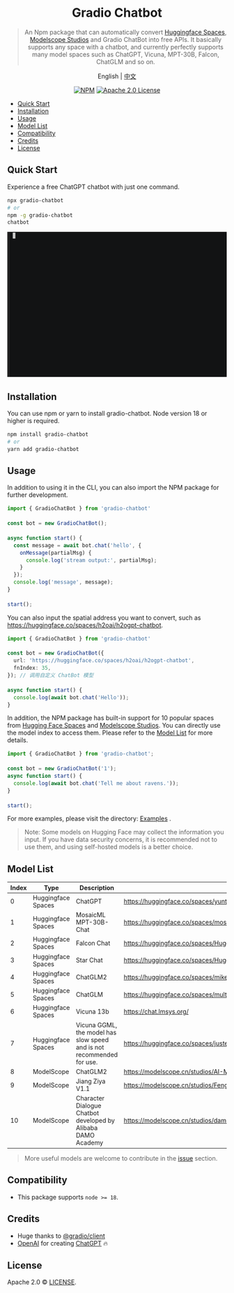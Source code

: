 <div align="center">

# Gradio Chatbot

>  An Npm package that can automatically convert [Huggingface Spaces](https://huggingface.co/spaces), [Modelscope Studios](https://www.modelscope.cn/studios) and Gradio ChatBot into free APIs. It basically supports any space with a chatbot, and currently perfectly supports many model spaces such as ChatGPT, Vicuna, MPT-30B, Falcon, ChatGLM and so on.

English | [中文](README_CN.md)

[![NPM](https://img.shields.io/npm/v/gradio-chatbot.svg)](https://www.npmjs.com/package/gradio-chatbot)
[![Apache 2.0 License](https://img.shields.io/github/license/saltstack/salt)](https://github.com/weaigc/gradio-chatbot/blob/main/license)
</div>

- [Quick Start](#quick-start)
- [Installation](#installation)
- [Usage](#usage)
- [Model List](#model-list)
- [Compatibility](#compatibility)
- [Credits](#credits)
- [License](#license)

## Quick Start

Experience a free ChatGPT chatbot with just one command.

```bash
npx gradio-chatbot
# or
npm -g gradio-chatbot
chatbot
```

[![asciicast](./media/demo.gif)](https://asciinema.org/a/0ki5smP795eyXdXGlx53UDmTB)



## Installation

You can use npm or yarn to install gradio-chatbot. Node version 18 or higher is required.

```bash
npm install gradio-chatbot
# or
yarn add gradio-chatbot
```

## Usage
In addition to using it in the CLI, you can also import the NPM package for further development.
```ts
import { GradioChatBot } from 'gradio-chatbot'

const bot = new GradioChatBot();

async function start() {
  const message = await bot.chat('hello', {
    onMessage(partialMsg) {
      console.log('stream output:', partialMsg);
    }
  });
  console.log('message', message);
}

start();
```

You can also input the spatial address you want to convert, such as https://huggingface.co/spaces/h2oai/h2ogpt-chatbot.
```ts
import { GradioChatBot } from 'gradio-chatbot'

const bot = new GradioChatBot({
  url: 'https://huggingface.co/spaces/h2oai/h2ogpt-chatbot',
  fnIndex: 35,
}); // 调用自定义 ChatBot 模型

async function start() {
  console.log(await bot.chat('Hello'));
}
```

In addition, the NPM package has built-in support for 10 popular spaces from [Hugging Face Spaces](https://huggingface.co/spaces) and [Modelscope Studios](https://www.modelscope.cn/studios). You can directly use the model index to access them. Please refer to the [Model List](#model-list) for more details.
```ts
import { GradioChatBot } from 'gradio-chatbot';

const bot = new GradioChatBot('1');
async function start() {
  console.log(await bot.chat('Tell me about ravens.'));
}

start();
```

For more examples, please visit the directory: [Examples](./examples/) .

> Note: Some models on Hugging Face may collect the information you input. If you have data security concerns, it is recommended not to use them, and using self-hosted models is a better choice.

## Model List

Index | Type | Description | Model
-----|-----|------|-------
0 | Huggingface Spaces | ChatGPT | https://huggingface.co/spaces/yuntian-deng/ChatGPT
1 | Huggingface Spaces | MosaicML MPT-30B-Chat | https://huggingface.co/spaces/mosaicml/mpt-30b-chat
2 | Huggingface Spaces | Falcon Chat | https://huggingface.co/spaces/HuggingFaceH4/falcon-chat
3 | Huggingface Spaces | Star Chat | https://huggingface.co/spaces/HuggingFaceH4/starchat-playground
4 | Huggingface Spaces | ChatGLM2 | https://huggingface.co/spaces/mikeee/chatglm2-6b-4bit
5 | Huggingface Spaces | ChatGLM | https://huggingface.co/spaces/multimodalart/ChatGLM-6B
6 | Huggingface Spaces | Vicuna 13b | https://chat.lmsys.org/
7 | Huggingface Spaces | Vicuna GGML, the model has slow speed and is not recommended for use. | https://huggingface.co/spaces/justest/vicuna-ggml
8 | ModelScope | ChatGLM2 | https://modelscope.cn/studios/AI-ModelScope/ChatGLM6B-unofficial/summary
9 | ModelScope | Jiang Ziya V1.1 | https://modelscope.cn/studios/Fengshenbang/Ziya_LLaMA_13B_v1_online/summary
10 | ModelScope | Character Dialogue Chatbot developed by Alibaba DAMO Academy | https://modelscope.cn/studios/damo/role_play_chat/summary

> More useful models are welcome to contribute in the [issue](https://github.com/weaigc/gradio-chatbot/issues) section. 


## Compatibility

- This package supports `node >= 18`.

## Credits

- Huge thanks to [@gradio/client](https://github.com/gradio-app/gradio/tree/main/client/js)
- [OpenAI](https://openai.com) for creating [ChatGPT](https://openai.com/blog/chatgpt/) 🔥


## License

Apache 2.0 © [LICENSE](https://github.com/weaigc/gradio-chatbot/blob/main/LICENSE).

